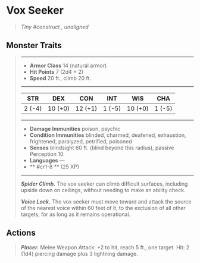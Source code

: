 # Vox Seeker
>*Tiny #construct , unaligned*
## Monster Traits
>___
>- **Armor Class** 14 (natural armor)
>- **Hit Points** 7 (2d4 + 2)
>- **Speed** 20 ft., climb 20 ft.
>___
>|STR|DEX|CON|INT|WIS|CHA|
>|:---:|:---:|:---:|:---:|:---:|:---:|
>|2 (-4)|10 (+0)|12 (+1)|1 (-5)|10 (+0)|1 (-5)|
>___
>- **Damage Immunities** poison, psychic
>- **Condition Immunities** blinded, charmed, deafened, exhaustion, frightened, paralyzed, petrified, poisoned
>- **Senses** blindsight 60 ft. (blind beyond this radius), passive Perception 10
>- **Languages** —
>- ** #cr1-8 ** (25 XP)
>___
>***Spider Climb.*** The vox seeker can climb difficult surfaces, including upside down on ceilings, without needing to make an ability check.  
>
>***Voice Lock.*** The vox seeker must move toward and attack the source of the nearest voice within 60 feet of it, to the exclusion of all other targets, for as long as it remains operational.  
>
## Actions
>***Pincer.*** Melee Weapon Attack: +2 to hit, reach 5 ft., one target. Hit: 2 (1d4) piercing damage plus 3 lightning damage.